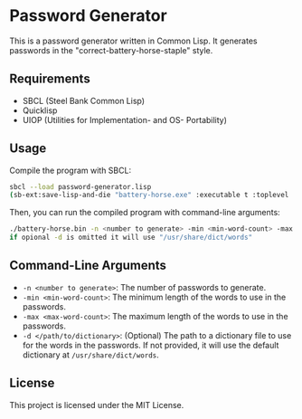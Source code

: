 

# Password Generator

This is a password generator written in Common Lisp. It generates passwords in the "correct-battery-horse-staple" style.

## Requirements

- SBCL (Steel Bank Common Lisp)
- Quicklisp
- UIOP (Utilities for Implementation- and OS- Portability)

## Usage

Compile the program with SBCL:

```bash
sbcl --load password-generator.lisp
(sb-ext:save-lisp-and-die "battery-horse.exe" :executable t :toplevel 'main)
```

Then, you can run the compiled program with command-line arguments:

```bash
./battery-horse.bin -n <number to generate> -min <min-word-count> -max <max-word-count> [-d </path/to/dictionary>]
if opional -d is omitted it will use "/usr/share/dict/words"
```

## Command-Line Arguments

- `-n <number to generate>`: The number of passwords to generate.
- `-min <min-word-count>`: The minimum length of the words to use in the passwords.
- `-max <max-word-count>`: The maximum length of the words to use in the passwords.
- `-d </path/to/dictionary>`: (Optional) The path to a dictionary file to use for the words in the passwords. If not provided, it will use the default dictionary at `/usr/share/dict/words`.

## License

This project is licensed under the MIT License.

